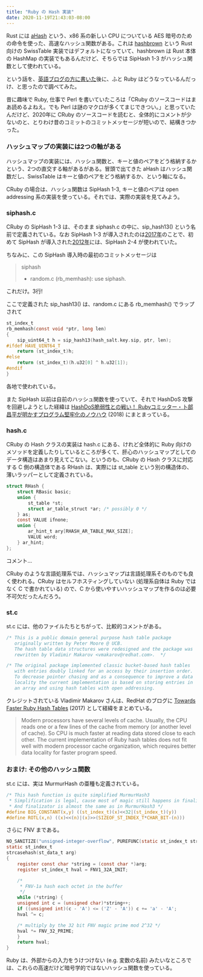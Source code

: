 ```yaml
---
title: "Ruby の Hash 実装"
date: 2020-11-19T21:43:03-08:00
---
```

Rust には [aHash](https://github.com/tkaitchuck/aHash) という、x86 系の新しい CPU についている AES 暗号のための命令を使った、高速なハッシュ関数がある。これは [hashbrown](https://github.com/rust-lang/hashbrown) という Rust 向けの SwissTable 実装ではデフォルトになっていて、hashbrown は Rust 本体の HashMap の実装でもあるんだけど、そちらでは SipHash 1-3 がハッシュ関数として使われている。

という話を、[英語ブログの方に書いた](https://blog.8-p.info/en/2020/11/19/ahash/)後に、ふと Ruby はどうなっているんだっけ、と思ったので調べてみた。

昔に趣味で Ruby, 仕事で Perl を書いていたころは「CRuby のソースコードはまあ読めるよねえ。でも Perl は謎のマクロが多くてまじできつい。」と思っていたんだけど、2020年に CRuby のソースコードを読むと、全体的にコメントが少ないのと、とりわけ昔のコミットのコミットメッセージが短いので、結構きつかった。

### ハッシュマップの実装には2つの軸がある

ハッシュマップの実装には、ハッシュ関数と、キーと値のペアをどう格納するかという、2つの直交する軸があるがある。冒頭で出てきた aHash はハッシュ関数だし、SwissTable はキーと値のペアをどう格納するか、という軸になる。

CRuby の場合は、ハッシュ関数は SipHash 1-3, キーと値のペアは open addressing 系の実装を使っている。それでは、実際の実装を見てみよう。

### siphash.c

CRuby の SipHash 1-3 は、そのまま siphash.c の中に、sip_hash13() という名前で定義されている。なお SipHash 1-3 が導入されたのは[2017年](https://github.com/ruby/ruby/commit/04c94f95d1a1c6a12f5412228a2bcdc00f5de3b2#diff-be7c634152b8fb8861a534571c8345cbe89b26dbe5e8dbe8a24aece9c97643cc)のことで、初めて SipHash が導入された[2012年](https://github.com/ruby/ruby/commit/525cb66467ff22a50f2e6bf307924459d38cd592#diff-be7c634152b8fb8861a534571c8345cbe89b26dbe5e8dbe8a24aece9c97643cc)には、SipHash 2-4 が使われていた。

ちなみに、この SipHash 導入時の最初のコミットメッセージは

> siphash
>
> * random.c (rb_memhash): use siphash.

これだけ。3行!

ここで定義された sip_hash13() は、random.c にある rb_memhash() でラップされて

```c
st_index_t
rb_memhash(const void *ptr, long len)
{
    sip_uint64_t h = sip_hash13(hash_salt.key.sip, ptr, len);
#ifdef HAVE_UINT64_T
    return (st_index_t)h;
#else
    return (st_index_t)(h.u32[0] ^ h.u32[1]);
#endif
}
```

各地で使われている。

また SipHash 以前は自前のハッシュ関数を使っていて、それで HashDoS 攻撃
を回避しようとした経緯は [HashDoS脆弱性との戦い！ Rubyコミッター・卜部昌平が明かすプログラム堅牢化のノウハウ](https://eh-career.com/engineerhub/entry/2018/01/11/110000) (2018) にまとまっている。

### hash.c

CRuby の Hash クラスの実装は hash.c にある、けれど全体的に Ruby 向けのメソッドを定義したりしているところが多くて、肝心のハッシュマップとしてのデータ構造はあまり見えてこない。というのも、CRuby の Hash クラスに対応する C 側の構造体である RHash は、実際には st_table という別の構造体の、薄いラッパーとして定義されている。

```c
struct RHash {
    struct RBasic basic;
    union {
        st_table *st;
        struct ar_table_struct *ar; /* possibly 0 */
    } as;
    const VALUE ifnone;
    union {
        ar_hint_t ary[RHASH_AR_TABLE_MAX_SIZE];
        VALUE word;
    } ar_hint;
};
```

コメント...

CRuby のような言語処理系では、ハッシュマップは言語処理系そのものでも良く使われる。CRuby はセルフホスティングしていない (処理系自体は Ruby ではなく C で書かれている) ので、C から使いやすいハッシュマップを作るのは必要不可欠だったんだろう。

### st.c

st.c には、他のファイルたちとちがって、比較的コメントがある。

```c
/* This is a public domain general purpose hash table package
   originally written by Peter Moore @ UCB.
   The hash table data structures were redesigned and the package was
   rewritten by Vladimir Makarov <vmakarov@redhat.com>.  */

/* The original package implemented classic bucket-based hash tables
   with entries doubly linked for an access by their insertion order.
   To decrease pointer chasing and as a consequence to improve a data
   locality the current implementation is based on storing entries in
   an array and using hash tables with open addressing.
```
クレジットされている Vladimir Makarov さんは、RedHat のブログに [Towards Faster Ruby Hash Tables](https://web.archive.org/web/20190724213350/https://developers.redhat.com/blog/2017/02/27/towards-faster-ruby-hash-tables/) (2017) として経緯をまとめている。

> Modern processors have several levels of cache. Usually, the CPU reads one or a few lines of the cache from memory (or another level of cache). So CPU is much faster at reading data stored close to each other. The current implementation of Ruby hash tables does not fit well with modern processor cache organization, which requires better data locality for faster program speed.

### おまけ: その他のハッシュ関数

st.c には、実は MurmurHash の亜種も定義されている。

```c
/* This hash function is quite simplified MurmurHash3
 * Simplification is legal, cause most of magic still happens in finalizator.
 * And finalizator is almost the same as in MurmurHash3 */
#define BIG_CONSTANT(x,y) ((st_index_t)(x)<<32|(st_index_t)(y))
#define ROTL(x,n) ((x)<<(n)|(x)>>(SIZEOF_ST_INDEX_T*CHAR_BIT-(n)))
```

さらに FNV まである。

```c
NO_SANITIZE("unsigned-integer-overflow", PUREFUNC(static st_index_t strcasehash(st_data_t)));
static st_index_t
strcasehash(st_data_t arg)
{
    register const char *string = (const char *)arg;
    register st_index_t hval = FNV1_32A_INIT;

    /*
     * FNV-1a hash each octet in the buffer
     */
    while (*string) {
	unsigned int c = (unsigned char)*string++;
	if ((unsigned int)(c - 'A') <= ('Z' - 'A')) c += 'a' - 'A';
	hval ^= c;

	/* multiply by the 32 bit FNV magic prime mod 2^32 */
	hval *= FNV_32_PRIME;
    }
    return hval;
}
```

Ruby は、外部からの入力をうけつけない (e.g. 変数の名前) みたいなところでは、これらの高速だけど暗号学的ではないハッシュ関数を使っている。

